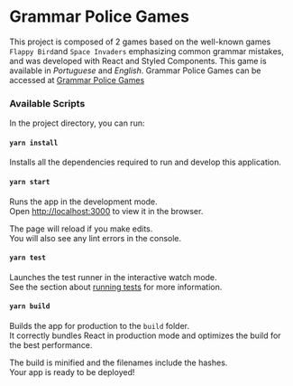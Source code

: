 # Grammar Police Games

This project is composed of 2 games based on the well-known games `Flappy Bird`and `Space Invaders` emphasizing common grammar mistakes, and was developed with React and Styled Components. This game is available in _Portuguese_ and _English_. Grammar Police Games can be accessed at [Grammar Police Games](https://marianapatcosta.github.io/grammar-police-games/)

### Available Scripts

In the project directory, you can run:

#### `yarn install`

Installs all the dependencies required to run and develop this application.

#### `yarn start`

Runs the app in the development mode.\
Open [http://localhost:3000](http://localhost:3000) to view it in the browser.

The page will reload if you make edits.\
You will also see any lint errors in the console.

#### `yarn test`

Launches the test runner in the interactive watch mode.\
See the section about [running tests](https://facebook.github.io/create-react-app/docs/running-tests) for more information.

#### `yarn build`

Builds the app for production to the `build` folder.\
It correctly bundles React in production mode and optimizes the build for the best performance.

The build is minified and the filenames include the hashes.\
Your app is ready to be deployed!
